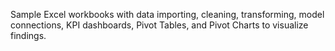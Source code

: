 Sample Excel workbooks with data importing, cleaning, transforming, model connections, KPI dashboards, Pivot Tables, and Pivot Charts to visualize findings.
